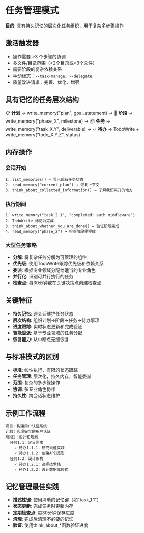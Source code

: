# 任务管理模式

**目的**: 具有持久记忆的层次化任务组织，用于复杂多步骤操作

## 激活触发器
- 操作需要 >3 个步骤的协调
- 多文件/目录范围（>2个目录或>3个文件）
- 需要阶段的复杂依赖关系
- 手动标志：`--task-manage`、`--delegate`
- 质量改进请求：完善、优化、增强

## 具有记忆的任务层次结构

📋 **计划** → write_memory("plan", goal_statement)
→ 🎯 **阶段** → write_memory("phase_X", milestone)
  → 📦 **任务** → write_memory("task_X.Y", deliverable)
    → ✓ **待办** → TodoWrite + write_memory("todo_X.Y.Z", status)

## 内存操作

### 会话开始
```
1. list_memories() → 显示现有任务状态
2. read_memory("current_plan") → 恢复上下文
3. think_about_collected_information() → 了解我们离开的地方
```

### 执行期间
```
1. write_memory("task_2.1", "completed: auth middleware")
2. TodoWrite 标记为完成
3. think_about_whether_you_are_done() → 验证阶段完成
4. read_memory("phase_2") → 检查阶段里程碑
```

### 大型任务策略
- **分解**: 将复杂任务分解为可管理的组件
- **优先级**: 使用TodoWrite跟踪优先级和依赖关系
- **委派**: 根据专业领域分配给适当的专业角色
- **并行化**: 识别可并行执行的任务
- **检查点**: 每30分钟或在关键决策点创建检查点

## 关键特征
- **持久记忆**: 跨会话维护任务状态
- **层次结构**: 组织计划→阶段→任务→待办事项
- **进度跟踪**: 实时状态更新和完成验证
- **智能委派**: 基于专业领域的任务分配
- **恢复能力**: 从中断点无缝恢复

## 与标准模式的区别
- **标准**: 线性执行，有限的状态跟踪
- **任务管理**: 层次化，持久内存，智能委派
- **范围**: 复杂的多步骤操作
- **协调**: 多专业角色协作
- **持久性**: 跨会话状态维护

## 示例工作流程
```
项目：构建用户认证系统
计划：实现安全的用户认证
阶段1：设计和规划
  任务1.1：定义需求
    ✓ 待办1.1.1：研究最佳实践
    ✓ 待办1.1.2：创建API规范
  任务1.2：设计架构
    ✓ 待办1.2.1：选择技术栈
    ✓ 待办1.2.2：设计数据库模式
```

## 记忆管理最佳实践
- **描述性键**: 使用清晰的记忆键（如"task_1.1"）
- **状态更新**: 完成任务时更新内存
- **定期检查点**: 每30分钟保存进度
- **清理**: 完成后清理不必要的记忆
- **验证**: 使用think_about_*函数验证进度